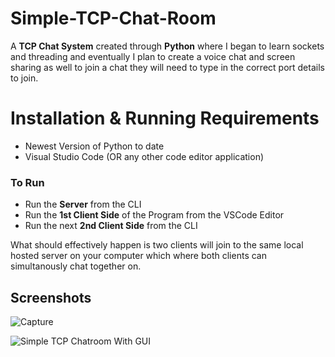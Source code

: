 # Simple-TCP-Chat-Room
A **TCP Chat System** created through **Python** where I began to learn sockets and threading and eventually I plan to create a voice chat and screen sharing as well to join a chat they will need to type in the correct port details to join.   

# Installation & Running Requirements
- Newest Version of Python to date
- Visual Studio Code (OR any other code editor application)

### To Run
- Run the **Server** from the CLI
- Run the **1st Client Side** of the Program from the VSCode Editor
- Run the next **2nd Client Side** from the CLI

What should effectively happen is two clients will join to the same local hosted server on your computer which where both clients can simultanously chat together on.

## Screenshots
![Capture](https://github.com/user-attachments/assets/67a7aace-9be0-432d-9215-8c76257f9825)


![Simple TCP Chatroom With GUI](https://github.com/user-attachments/assets/77fc3285-7cc9-4f18-8b47-2e60ec1e941a)
